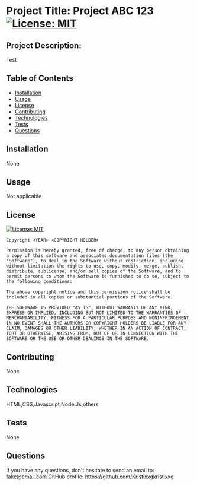# Project Title: Project ABC 123   [![License: MIT](https://img.shields.io/badge/License-MIT-yellow.svg)](https://opensource.org/licenses/MIT)

## Project Description:
  Test

## Table of Contents

* [Installation](#installation)
* [Usage](#usage)
* [License](#license)
* [Contributing](#contributing)
* [Technologies](#technologies)
* [Tests](#tests)
* [Questions](#questions)

## Installation
  None

## Usage
  Not applicable
  
## License 
[![License: MIT](https://img.shields.io/badge/License-MIT-yellow.svg)](https://opensource.org/licenses/MIT)
  
  
    Copyright <YEAR> <COPYRIGHT HOLDER>

    Permission is hereby granted, free of charge, to any person obtaining a copy of this software and associated documentation files (the "Software"), to deal in the Software without restriction, including without limitation the rights to use, copy, modify, merge, publish, distribute, sublicense, and/or sell copies of the Software, and to permit persons to whom the Software is furnished to do so, subject to the following conditions:
    
    The above copyright notice and this permission notice shall be included in all copies or substantial portions of the Software.
    
    THE SOFTWARE IS PROVIDED "AS IS", WITHOUT WARRANTY OF ANY KIND, EXPRESS OR IMPLIED, INCLUDING BUT NOT LIMITED TO THE WARRANTIES OF MERCHANTABILITY, FITNESS FOR A PARTICULAR PURPOSE AND NONINFRINGEMENT. IN NO EVENT SHALL THE AUTHORS OR COPYRIGHT HOLDERS BE LIABLE FOR ANY CLAIM, DAMAGES OR OTHER LIABILITY, WHETHER IN AN ACTION OF CONTRACT, TORT OR OTHERWISE, ARISING FROM, OUT OF OR IN CONNECTION WITH THE SOFTWARE OR THE USE OR OTHER DEALINGS IN THE SOFTWARE.

## Contributing
  None

## Technologies
  HTML,CSS,Javascript,Node.Js,others

## Tests
  None

## Questions
  If you have any questions, don't hesitate to send an email to: fake@email.com
  GitHub profile: https://github.com/Kristixxgkristixxg

